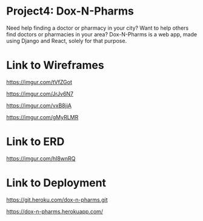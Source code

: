 # Project4: Dox-N-Pharms
<p>   Need help finding a doctor or pharmacy in your city? Want to help others find doctors or pharmacies in your area? Dox-N-Pharms is a web app, made using Django and React, solely for that purpose.
</p>

# Link to Wireframes
https://imgur.com/tVfZGot

https://imgur.com/JrJv6N7

https://imgur.com/vxB8jiA

https://imgur.com/gMyRLMR

# Link to ERD
https://imgur.com/hI8wnRQ

# Link to Deployment
https://git.heroku.com/dox-n-pharms.git

https://dox-n-pharms.herokuapp.com/